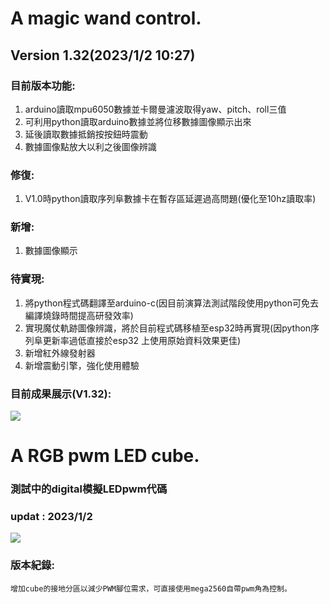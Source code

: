 # A magic wand control.
## **Version 1.32(2023/1/2 10:27)**
### 目前版本功能:
1. arduino讀取mpu6050數據並卡爾曼濾波取得yaw、pitch、roll三值
2. 可利用python讀取arduino數據並將位移數據圖像顯示出來
3. 延後讀取數據抵銷按按鈕時震動
4. 數據圖像點放大以利之後圖像辨識
### 修復: 
1. V1.0時python讀取序列阜數據卡在暫存區延遲過高問題(優化至10hz讀取率)
### 新增:
1. 數據圖像顯示
### 待實現:
1. 將python程式碼翻譯至arduino-c(因目前演算法測試階段使用python可免去編譯燒錄時間提高研發效率)
2. 實現魔仗軌跡圖像辨識，將於目前程式碼移植至esp32時再實現(因python序列阜更新率過低直接於esp32
上使用原始資料效果更佳)
3. 新增紅外線發射器
4. 新增震動引擎，強化使用體驗
### 目前成果展示(V1.32):
[![](https://img.onl/L12P2h)](https://photos.app.goo.gl/5FmcTnXPaZoideAj7)
# A RGB pwm LED cube.
### **測試中的digital模擬LEDpwm代碼**
### updat : 2023/1/2

[![](https://img.shields.io/badge/CubeDrive0.2.st.ino-Debug-red)](https://github.com/samjocker/Magic_wandXLED_cube/blob/main/RGBLED-Cube%208%C2%B3/cubedrive0.2.st.ino)

### 版本紀錄:
    增加cube的接地分區以減少PWM腳位需求，可直接使用mega2560自帶pwm角為控制。
